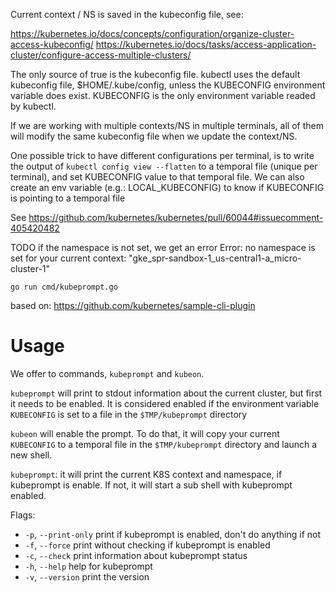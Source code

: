 Current context / NS is saved in the kubeconfig file, see:

https://kubernetes.io/docs/concepts/configuration/organize-cluster-access-kubeconfig/
https://kubernetes.io/docs/tasks/access-application-cluster/configure-access-multiple-clusters/

The only source of true is the kubeconfig file. kubectl uses the default
kubeconfig file, \$HOME/.kube/config, unless the KUBECONFIG environment variable
does exist. KUBECONFIG is the only environment variable readed by kubectl.

If we are working with multiple contexts/NS in multiple terminals, all of them
will modify the same kubeconfig file when we update the context/NS.

One possible trick to have different configurations per terminal, is to write
the output of `kubectl config view --flatten` to a temporal file (unique per
terminal), and set KUBECONFIG value to that temporal file. We can also create an
env variable (e.g.: LOCAL_KUBECONFIG) to know if KUBECONFIG is pointing to a
temporal file

See https://github.com/kubernetes/kubernetes/pull/60044#issuecomment-405420482

TODO if the namespace is not set, we get an error Error: no namespace is set for
your current context: "gke_spr-sandbox-1_us-central1-a_micro-cluster-1"

```
go run cmd/kubeprompt.go
```

based on: https://github.com/kubernetes/sample-cli-plugin

# Usage

We offer to commands, `kubeprompt` and `kubeon`.

`kubeprompt` will print to stdout information about the current cluster, but
first it needs to be enabled. It is considered enabled if the environment
variable `KUBECONFIG` is set to a file in the `$TMP/kubeprompt` directory

`kubeon` will enable the prompt. To do that, it will copy your current
`KUBECONFIG` to a temporal file in the `$TMP/kubeprompt` directory and launch a
new shell.

`kubeprompt`: it will print the current K8S context and namespace, if kubeprompt
is enable. If not, it will start a sub shell with kubeprompt enabled.

Flags:

- `-p`, `--print-only` print if kubeprompt is enabled, don't do anything if not
- `-f`, `--force` print without checking if kubeprompt is enabled
- `-c`, `--check` print information about kubeprompt status
- `-h`, `--help` help for kubeprompt
- `-v`, `--version` print the version

